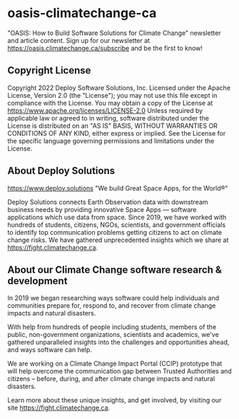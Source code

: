 # oasis-climatechange-ca
"OASIS: How to Build Software Solutions for Climate Change" newsletter and article content. Sign up for our newsletter at https://oasis.climatechange.ca/subscribe and be the first to know!

## Copyright License
Copyright 2022 Deploy Software Solutions, Inc. 
Licensed under the Apache License, Version 2.0 (the "License");
you may not use this file except in compliance with the License.
You may obtain a copy of the License at
    https://www.apache.org/licenses/LICENSE-2.0
Unless required by applicable law or agreed to in writing, software
distributed under the License is distributed on an "AS IS" BASIS,
WITHOUT WARRANTIES OR CONDITIONS OF ANY KIND, either express or implied.
See the License for the specific language governing permissions and
limitations under the License.

## About Deploy Solutions
https://www.deploy.solutions 
"We build Great Space Apps, for the World®"

Deploy Solutions connects Earth Observation data with downstream business needs by providing innovative Space Apps — software applications which use data from space. Since 2019, we have worked with hundreds of students, citizens, NGOs, scientists, and government officials to identify top communication problems getting citizens to act on climate change risks. We have gathered unprecedented insights which we share at https://fight.climatechange.ca.

## About our Climate Change software research & development
In 2019 we began researching ways software could help individuals and communities prepare for, respond to, and recover from climate change impacts and natural disasters.

With help from hundreds of people including students, members of the public, non-government organizations, scientists and academics, we've gathered unparalleled insights into the challenges and opportunities ahead, and ways software can help.

We are working on a Climate Change Impact Portal (CCIP) prototype that will help overcome the communication gap between Trusted Authorities and citizens – before, during, and after climate change impacts and natural disasters.

Learn more about these unique insights, and get involved, by visiting our site https://fight.climatechange.ca.